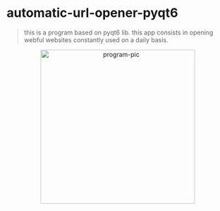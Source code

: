# automatic-url-opener-pyqt6
>this is a program based on pyqt6 lib. this app consists in opening webful websites constantly used on a daily basis.

<div align="center">
    <a href="https://github.com/parreira7/urlopenerpyqt6">
    <img align="center" alt='program-pic' height="350", style="border-radius=50px;" src="https://i.imgur.com/ugV6vhj.png">
         
</div>
